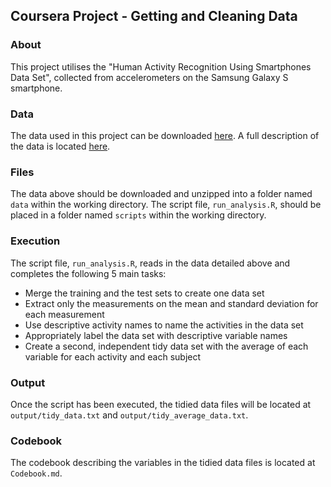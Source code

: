 ## Coursera Project - Getting and Cleaning Data

### About
This project utilises the "Human Activity Recognition Using Smartphones Data Set", collected from accelerometers on the Samsung Galaxy S smartphone.

### Data
The data used in this project can be downloaded [here](https://d396qusza40orc.cloudfront.net/getdata%2Fprojectfiles%2FUCI%20HAR%20Dataset.zip). A full description of the data is located [here](http://archive.ics.uci.edu/ml/datasets/Human+Activity+Recognition+Using+Smartphones).

### Files
The data above should be downloaded and unzipped into a folder named `data` within the working directory.
The script file, `run_analysis.R`, should be placed in a folder named `scripts` within the working directory.

### Execution
The script file, `run_analysis.R`, reads in the data detailed above and completes the following 5 main tasks:
- Merge the training and the test sets to create one data set
- Extract only the measurements on the mean and standard deviation for each measurement
- Use descriptive activity names to name the activities in the data set
- Appropriately label the data set with descriptive variable names
- Create a second, independent tidy data set with the average of each variable for each activity and each subject

### Output
Once the script has been executed, the tidied data files will be located at `output/tidy_data.txt` and `output/tidy_average_data.txt`.

### Codebook
The codebook describing the variables in the tidied data files is located at `Codebook.md`.
